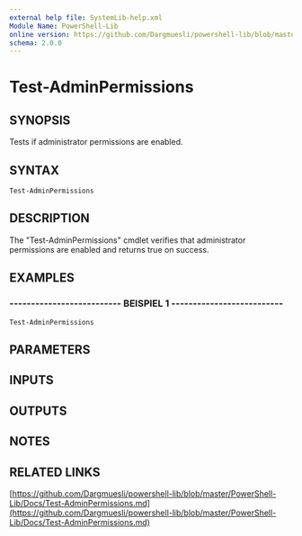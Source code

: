 ```yaml
---
external help file: SystemLib-help.xml
Module Name: PowerShell-Lib
online version: https://github.com/Dargmuesli/powershell-lib/blob/master/PowerShell-Lib/Docs/Test-AdminPermissions.md
schema: 2.0.0
---
```


# Test-AdminPermissions

## SYNOPSIS
Tests if administrator permissions are enabled.

## SYNTAX

```
Test-AdminPermissions
```

## DESCRIPTION
The "Test-AdminPermissions" cmdlet verifies that administrator permissions are enabled and returns true on success.

## EXAMPLES

### -------------------------- BEISPIEL 1 --------------------------
```
Test-AdminPermissions
```

## PARAMETERS

## INPUTS

## OUTPUTS

## NOTES

## RELATED LINKS

[https://github.com/Dargmuesli/powershell-lib/blob/master/PowerShell-Lib/Docs/Test-AdminPermissions.md](https://github.com/Dargmuesli/powershell-lib/blob/master/PowerShell-Lib/Docs/Test-AdminPermissions.md)

